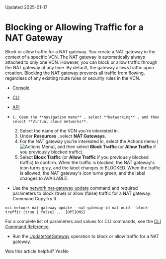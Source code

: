 Updated 2025-01-17
# Blocking or Allowing Traffic for a NAT Gateway
Block or allow traffic for a NAT gateway.
You create a NAT gateway in the context of a specific VCN. The NAT gateway is automatically always attached to only one VCN. However, you can block or allow traffic through the NAT gateway at any time. By default, the gateway allows traffic upon creation. Blocking the NAT gateway prevents all traffic from flowing, regardless of any existing route rules or security rules in the VCN.
  * [Console](https://docs.oracle.com/en-us/iaas/Content/Network/Tasks/nat-block.htm)
  * [CLI](https://docs.oracle.com/en-us/iaas/Content/Network/Tasks/nat-block.htm)
  * [API](https://docs.oracle.com/en-us/iaas/Content/Network/Tasks/nat-block.htm)


  *     1. Open the **navigation menu** , select **Networking** , and then select **Virtual cloud networks**.
    2. Select the name of the VCN you're interested in.
    3. Under **Resources** , select **NAT Gateways**. 
    4. For the NAT gateway you're interested in, select the Actions menu (![Actions Menu](https://docs.oracle.com/en-us/iaas/Content/libraries/global-images/actions-menu.png)), and then select **Block Traffic** (or **Allow Traffic** if you previously blocked traffic).
    5. Select **Block Traffic** (or **Allow Traffic** if you previously blocked traffic) to confirm.
When the traffic is blocked, the NAT gateway's icon turns gray, and the label changes to BLOCKED. When the traffic is allowed, the NAT gateway's icon turns green, and the label changes to AVAILABLE. 
  * Use the [network nat-gateway update](https://docs.oracle.com/iaas/tools/oci-cli/latest/oci_cli_docs/cmdref/network/nat-gateway/update.htm) command and required parameters to block (true) or allow (false) traffic for a NAT gateway:
Command
CopyTry It
```
oci network nat-gateway update --nat-gateway-id nat-ocid --block-traffic [true | false] ... [OPTIONS]
```

For a complete list of parameters and values for CLI commands, see the [CLI Command Reference](https://docs.oracle.com/iaas/tools/oci-cli/latest).
  * Run the [UpdateNatGateway](https://docs.oracle.com/iaas/api/#/en/iaas/latest/NatGateway/UpdateNatGateway) operation to block or allow traffic for a NAT gateway.


Was this article helpful?
YesNo

